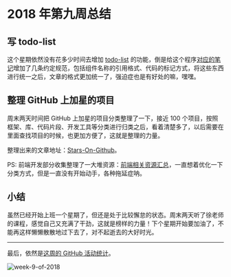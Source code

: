 # 2018 年第九周总结

## 写 todo-list

这个星期依然没有花多少时间去增加 [todo-list](https://github.com/Dream4ever/vue-sample/tree/master/todo-list) 的功能，倒是给这个程序[对应的笔记](https://github.com/Dream4ever/JavaScript/blob/master/docs/vue-advanced/todo-list-by-component.md)增加了几条约定规范，包括组件名称的引用格式、代码的标记方式，将这些东西进行统一之后，文章的格式更加统一了，强迫症也是有好处的嘛，嘿嘿。

## 整理 GitHub 上加星的项目

周末两天时间把 GitHub 上加星的项目分类整理了一下，接近 100 个项目，按照框架、库、代码片段、开发工具等分类进行归类之后，看着清楚多了，以后需要在里面查找项目的时候，也更加方便了，这就是整理的力量。

整理出来的文章地址：[Stars-On-Github](https://github.com/Dream4ever/Coding-Life/blob/master/Stars-On-Github.md)。

PS: 前端开发部分收集整理了一大堆资源：[前端相关资源汇总](https://github.com/Dream4ever/Coding-Life/blob/master/Front-End/Front-End%20Resource%20Collection.md)，一直想着优化一下分类方式，但是一直没有开始动手，各种拖延症呐。

## 小结

虽然已经开始上班一个星期了，但还是处于比较懈怠的状态。周末两天听了徐老师的课程，感觉自己又充满了干劲，这就是榜样的力量！下个星期开始要加油了，不能再这样懒懒散散地过下去了，对不起逝去的大好时光。

---

最后，依然是[这周的 GitHub 活动统计](https://github.com/Dream4ever?tab=overview&from=2018-02-26&to=2018-03-04)。

![week-9-of-2018](http://owve9bvtw.bkt.clouddn.com/FkmNsnAqFJrIn6_goNQNVBxjBy6g)
